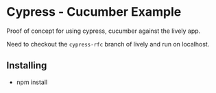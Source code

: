 # Cypress - Cucumber Example

Proof of concept for using cypress, cucumber against the lively app.

Need to checkout the `cypress-rfc` branch of lively and run on localhost.

## Installing

- npm install

